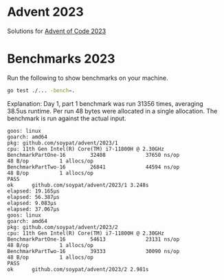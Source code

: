 # Advent 2023

Solutions for [Advent of Code 2023](https://adventofcode.com/2023)

# Benchmarks 2023
Run the following to show benchmarks on your machine.
```sh
go test ./... -bench=.
```

Explanation: Day 1, part 1 benchmark was run 31356 times, averaging 38.5us runtime. Per run 48 bytes were allocated in a single allocation.
The benchmark is run against  the actual input.
```
goos: linux
goarch: amd64
pkg: github.com/soypat/advent/2023/1
cpu: 11th Gen Intel(R) Core(TM) i7-11800H @ 2.30GHz
BenchmarkPartOne-16        32408             37650 ns/op              48 B/op          1 allocs/op
BenchmarkPartTwo-16        26841             44594 ns/op              48 B/op          1 allocs/op
PASS
ok      github.com/soypat/advent/2023/1 3.248s
elapsed: 19.165µs
elapsed: 56.387µs
elapsed: 9.083µs
elapsed: 37.067µs
goos: linux
goarch: amd64
pkg: github.com/soypat/advent/2023/2
cpu: 11th Gen Intel(R) Core(TM) i7-11800H @ 2.30GHz
BenchmarkPartOne-16        54613             23131 ns/op              48 B/op          1 allocs/op
BenchmarkPartTwo-16        39333             30090 ns/op              48 B/op          1 allocs/op
PASS
ok      github.com/soypat/advent/2023/2 2.981s
```